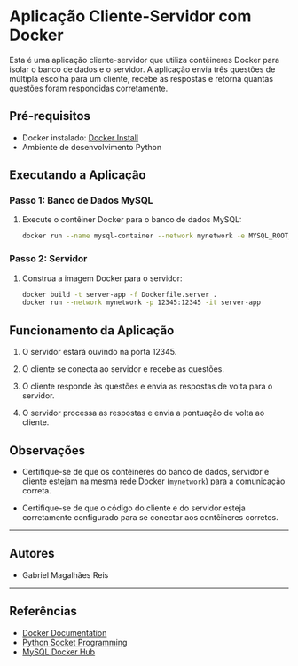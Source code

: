 # Aplicação Cliente-Servidor com Docker

Esta é uma aplicação cliente-servidor que utiliza contêineres Docker para isolar o banco de dados e o servidor. A aplicação envia três questões de múltipla escolha para um cliente, recebe as respostas e retorna quantas questões foram respondidas corretamente.

## Pré-requisitos

- Docker instalado: [Docker Install](https://docs.docker.com/get-docker/)
- Ambiente de desenvolvimento Python

## Executando a Aplicação

### Passo 1: Banco de Dados MySQL

1. Execute o contêiner Docker para o banco de dados MySQL:
   
   ```bash
   docker run --name mysql-container --network mynetwork -e MYSQL_ROOT_PASSWORD=root -e MYSQL_DATABASE=quizdb -d mysql:latest

### Passo 2: Servidor

1. Construa a imagem Docker para o servidor:

    ```bash
    docker build -t server-app -f Dockerfile.server .
    docker run --network mynetwork -p 12345:12345 -it server-app

## Funcionamento da Aplicação

1. O servidor estará ouvindo na porta 12345.

2. O cliente se conecta ao servidor e recebe as questões.

3. O cliente responde às questões e envia as respostas de volta para o servidor.

4. O servidor processa as respostas e envia a pontuação de volta ao cliente.

## Observações

- Certifique-se de que os contêineres do banco de dados, servidor e cliente estejam na mesma rede Docker (`mynetwork`) para a comunicação correta.

- Certifique-se de que o código do cliente e do servidor esteja corretamente configurado para se conectar aos contêineres corretos.

---

## Autores

- Gabriel Magalhães Reis

---

## Referências

- [Docker Documentation](https://docs.docker.com/)
- [Python Socket Programming](https://docs.python.org/3/library/socket.html)
- [MySQL Docker Hub](https://hub.docker.com/_/mysql)